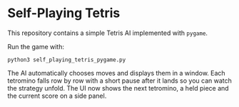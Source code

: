 # Self-Playing Tetris

This repository contains a simple Tetris AI implemented with `pygame`.

Run the game with:

```
python3 self_playing_tetris_pygame.py
```

The AI automatically chooses moves and displays them in a window. Each
tetromino falls row by row with a short pause after it lands so you can watch
the strategy unfold. The UI now shows the next tetromino, a held piece and
the current score on a side panel.
